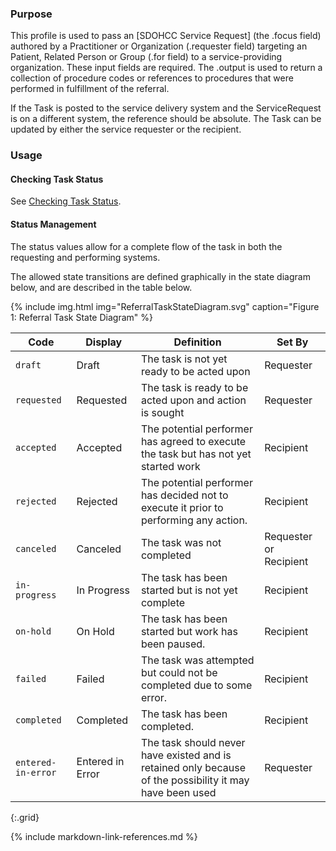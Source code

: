 
### Purpose
This profile is used to pass an [SDOHCC Service Request] (the .focus field) authored by a Practitioner or Organization (.requester field) targeting an Patient, Related Person or Group (.for field) to a service-providing organization. These input fields are required.  The .output is used to return a collection of procedure codes or references to procedures that were performed in fulfillment of the referral.

If the Task is posted to the service delivery system and the ServiceRequest is on a different system, the reference should be absolute.
The Task can be updated by either the service requester or the recipient.

### Usage

#### Checking Task Status
See [Checking Task Status](checking_task_status.html).


#### Status Management
The status values allow for a complete flow of the task in both the requesting and performing systems.

The allowed state transitions are defined graphically in the state diagram below, and are described in the table below.

{% include img.html img="ReferralTaskStateDiagram.svg" caption="Figure 1: Referral Task State Diagram" %}

| Code | Display | Definition | Set By |
| ---- | ------- | ---------- | ------ |
| `draft` | Draft | The task is not yet ready to be acted upon | Requester |
| `requested` | Requested | The task is ready to be acted upon and action is sought | Requester |
| `accepted` | Accepted | The potential performer has agreed to execute the task but has not yet started work | Recipient |
| `rejected` | Rejected | The potential performer has decided not to execute it prior to performing any action. | Recipient |
| `canceled`  |Canceled  | The task was not completed | Requester or Recipient |
| `in-progress` | In Progress | The task has been started but is not yet complete | Recipient |
| `on-hold`  |On Hold | The task has been started but work has been paused. | Recipient  |
| `failed` | Failed | The task was attempted but could not be completed due to some error. |  Recipient|
| `completed` | Completed | The task has been completed. |  Recipient|
| `entered-in-error` | Entered in Error | The task should never have existed and is retained only because of the possibility it may have been used | Requester |
{:.grid}


{% include markdown-link-references.md %}
